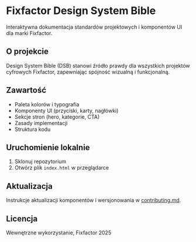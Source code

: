 # Fixfactor Design System Bible

Interaktywna dokumentacja standardów projektowych i komponentów UI dla marki Fixfactor.

## O projekcie

Design System Bible (DSB) stanowi źródło prawdy dla wszystkich projektów cyfrowych Fixfactor, zapewniając spójność wizualną i funkcjonalną.

## Zawartość

- Paleta kolorów i typografia
- Komponenty UI (przyciski, karty, nagłówki)
- Sekcje stron (hero, kategorie, CTA)
- Zasady implementacji
- Struktura kodu

## Uruchomienie lokalnie

1. Sklonuj repozytorium
2. Otwórz plik `index.html` w przeglądarce

## Aktualizacja

Instrukcje aktualizacji komponentów i wersjonowania w [contributing.md](contributing.md).

## Licencja

Wewnętrzne wykorzystanie, Fixfactor 2025